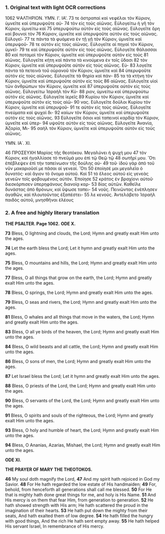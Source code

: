 ### 1. Original text with light OCR corrections

1062                                       ΨΑΛΤΗΡΙΟΝ.                                     ΥΜΝ. Ι'. ΙΑ'.
73 τε ἀστραπαὶ καὶ νεφέλαι τὸν Κύριον, ὑμνεῖτε καὶ ὑπερυψοῦτε αὐ-
74 τὸν εἰς τοὺς αἰῶνας. Εὐλογείτω ἡ γῆ τὸν Κύριον, ὑμνείτω καὶ
75 ὑπερυψούτω αὐτὸν εἰς τοὺς αἰῶνας. Εὐλογεῖτε ὄρη καὶ βουνοὶ τὸν
76 Κύριον, ὑμνεῖτε καὶ ὑπερυψοῦτε αὐτὸν εἰς τοὺς αἰῶνας. Εὐλογεῖ-
77 τε πάντα τὰ φυόμενα ἐν τῇ γῇ τὸν Κύριον, ὑμνεῖτε καὶ ὑπερυψοῦ-
78 τε αὐτὸν εἰς τοὺς αἰῶνας. Εὐλογεῖτε αἱ πηγαὶ τὸν Κύριον, ὑμνεῖ-
79 τε καὶ ὑπερυψοῦτε αὐτὸν εἰς τοὺς αἰῶνας. Εὐλογεῖτε θάλασσαι
80 καὶ ποταμοὶ τὸν Κύριον, ὑμνεῖτε καὶ ὑπερυψοῦτε αὐτὸν εἰς τοὺς
81 αἰῶνας. Εὐλογεῖτε κήτη καὶ πάντα τὰ κινούμενα ἐν τοῖς ὕδασι
82 τὸν Κύριον, ὑμνεῖτε καὶ ὑπερυψοῦτε αὐτὸν εἰς τοὺς αἰῶνας. Εὐ-
83 λογεῖτε πάντα τὰ πετεινὰ τοῦ οὐρανοῦ τὸν Κύριον, ὑμνεῖτε καὶ
84 ὑπερυψοῦτε αὐτὸν εἰς τοὺς αἰῶνας. Εὐλογεῖτε τὰ θηρία καὶ πάν-
85 τα τὰ κτήνη τὸν Κύριον, ὑμνεῖτε καὶ ὑπερυψοῦτε αὐτὸν εἰς τοὺς
86 αἰῶνας. Εὐλογεῖτε υἱοὶ τῶν ἀνθρώπων τὸν Κύριον, ὑμνεῖτε καὶ
87 ὑπερυψοῦτε αὐτὸν εἰς τοὺς αἰῶνας. Εὐλογείτω Ἰσραὴλ τὸν Κύ-
88 ριον, ὑμνείτω καὶ ὑπερυψούτω αὐτὸν εἰς αἰῶνας. Εὐλογεῖτε ἱερεῖς
89 Κυρίου τὸν Κύριον, ὑμνεῖτε καὶ ὑπερυψοῦτε αὐτὸν εἰς τοὺς αἰῶ-
90 νας. Εὐλογεῖτε δοῦλοι Κυρίου τὸν Κύριον, ὑμνεῖτε καὶ ὑπερυψοῦ-
91 τε αὐτὸν εἰς τοὺς αἰῶνας. Εὐλογεῖτε πνεύματα καὶ ψυχαὶ δι-
92 καίων τὸν Κύριον, ὑμνεῖτε καὶ ὑπερυψοῦτε αὐτὸν εἰς τοὺς αἰῶνας.
93 Εὐλογεῖτε ὅσιοι καὶ ταπεινοὶ καρδίᾳ τὸν Κύριον, ὑμνεῖτε καὶ ὑπερ-
94 υψοῦτε αὐτὸν εἰς τοὺς αἰῶνας. Εὐλογεῖτε Ἀνανία, Ἀζαρία, Μι-
95 σαὴλ τὸν Κύριον, ὑμνεῖτε καὶ ὑπερυψοῦτε αὐτὸν εἰς τοὺς αἰῶνας.

ΥΜΝ. ΙΑ΄. ΧΙ.

46 ΠΡΟΣΕΥΧΗ Μαρίας τῆς θεοτόκου. Μεγαλύνει ἡ ψυχή μου
47 τὸν Κύριον, καὶ ἠγαλλίασε τὸ πνεῦμά μου ἐπὶ τῷ Θεῷ τῷ
48 σωτῆρί μου. Ὅτι ἐπέβλεψεν ἐπὶ τὴν ταπείνωσιν τῆς δούλης αὑ-
49 τοῦ· ἰδοὺ γὰρ ἀπὸ τοῦ νῦν μακαριοῦσί με πᾶσαι αἱ γενεαί. Ὅτι
50 ἐποίησέ μοι μεγαλεῖα ὁ δυνατός· καὶ ἅγιον τὸ ὄνομα αὐτοῦ. Καὶ
51 τὸ ἔλεος αὐτοῦ εἰς γενεὰς γενεῶν τοῖς φοβουμένοις αὐτόν. Ἐποίησε
52 κράτος ἐν βραχίονι αὐτοῦ· διεσκόρπισεν ὑπερηφάνους διανοίᾳ καρ-
53 δίας αὐτῶν. Καθεῖλε δυνάστας ἀπὸ θρόνων, καὶ ὕψωσε ταπει-
54 νοῦς. Πεινῶντας ἐνέπλησεν ἀγαθῶν, καὶ πλουτοῦντας ἐξαπέστει-
55 λε κενούς. Ἀντελάβετο Ἰσραὴλ παιδὸς αὐτοῦ, μνησθῆναι ἐλέους

### 2. A free and highly literary translation

**THE PSALTER. Page 1062.**
**ODE X.**

**73** Bless, O lightning and clouds, the Lord;
Hymn and greatly exalt Him unto the ages.

**74** Let the earth bless the Lord;
Let it hymn and greatly exalt Him unto the ages.

**75** Bless, O mountains and hills, the Lord;
Hymn and greatly exalt Him unto the ages.

**77** Bless, O all things that grow on the earth, the Lord;
Hymn and greatly exalt Him unto the ages.

**78** Bless, O springs, the Lord;
Hymn and greatly exalt Him unto the ages.

**79** Bless, O seas and rivers, the Lord;
Hymn and greatly exalt Him unto the ages.

**81** Bless, O whales and all things that move in the waters, the Lord;
Hymn and greatly exalt Him unto the ages.

**83** Bless, O all ye birds of the heaven, the Lord;
Hymn and greatly exalt Him unto the ages.

**84** Bless, O wild beasts and all cattle, the Lord;
Hymn and greatly exalt Him unto the ages.

**86** Bless, O sons of men, the Lord;
Hymn and greatly exalt Him unto the ages.

**87** Let Israel bless the Lord;
Let it hymn and greatly exalt Him unto the ages.

**88** Bless, O priests of the Lord, the Lord;
Hymn and greatly exalt Him unto the ages.

**90** Bless, O servants of the Lord, the Lord;
Hymn and greatly exalt Him unto the ages.

**91** Bless, O spirits and souls of the righteous, the Lord;
Hymn and greatly exalt Him unto the ages.

**93** Bless, O holy and humble of heart, the Lord;
Hymn and greatly exalt Him unto the ages.

**94** Bless, O Ananias, Azarias, Mishael, the Lord;
Hymn and greatly exalt Him unto the ages.

**ODE XI.**

**THE PRAYER OF MARY THE THEOTOKOS.**

**46** My soul doth magnify the Lord,
**47** And my spirit hath rejoiced in God my Savior.
**48** For He hath regarded the low estate of His handmaiden;
**49** For, behold, from henceforth all generations shall call me blessed.
**50** For He that is mighty hath done great things for me, and holy is His Name.
**51** And His mercy is on them that fear Him, from generation to generation.
**52** He hath showed strength with His arm;
He hath scattered the proud in the imagination of their hearts.
**53** He hath put down the mighty from their seats,
And hath exalted them of low degree.
**54** He hath filled the hungry with good things,
And the rich He hath sent empty away.
**55** He hath helped His servant Israel,
In remembrance of His mercy.